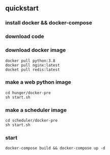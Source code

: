 ## quickstart
### install docker && docker-compose
### download code
### download docker image
    docker pull python:3.8
    docker pull nginx:latest
    docket pull redis:latest
### make a web python image
    cd hunger/docker-pre
    sh start.sh
### make a scheduler image
    cd scheduler/docker-pre
    sh start.sh
### start
    docker-compose build && docker-compose up -d
